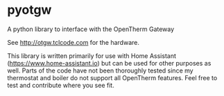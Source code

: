 # pyotgw

A python library to interface with the OpenTherm Gateway

See http://otgw.tclcode.com for the hardware.

This library is written primarily for use with Home Assistant (https://www.home-assistant.io) but can be used for other purposes as well.
Parts of the code have not been thoroughly tested since my thermostat and boiler do not support all OpenTherm features. Feel free to test and contribute where you see fit.
